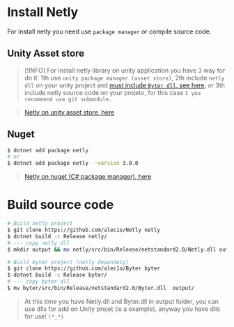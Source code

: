 # Install Netly
For install netly you need use ``package manager`` or compile source code.

## Unity Asset store
> [!INFO]
> For install netly library on unity application you have 3 way for do it: 1th use ``unity package manager (asset store)``, 2th include ``netly dll`` on your unity project and [must include ``Byter dll``, see here](https://github.com/alec1o/Byter), or 3th include netly source code on your projeto, for this case ``I you recommend use git submodule.``

> [Netly on unity asset store, here](https://assetstore.unity.com/packages/tools/network/225473)

## Nuget
```bash
$ dotnet add package netly
# or
$ dotnet add package netly --version 3.0.0
```
> [Netly on nuget (C# package manager), here](https://assetstore.unity.com/packages/tools/network/225473)


# Build source code
```bash
# Build netly project
$ git clone https://github.com/alec1o/Netly netly
$ dotnet build -c Release netly/
# --- copy netly dll
$ mkdir output && mv netly/src/bin/Release/netstandard2.0/Netly.dll output/ 

# Build byter project (netly dependecy)
$ git clone https://github.com/alec1o/Byter byter
$ dotnet build -c Release byter/  
# --- copy byter dll
$ mv byter/src/bin/Release/netstandard2.0/Byter.dll  output/ 

```
> At this time you have Netly.dll and Byter.dll in output folder, you can use dlls for add on Unity projet (is a example), anyway you have dlls for use! ``(*_*)``